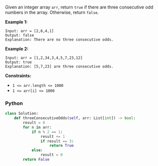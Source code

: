 Given an integer array `arr`, return `true` if there are three consecutive odd numbers in the array. Otherwise, return `false`.

**Example 1:**
```
Input: arr = [2,6,4,1]
Output: false
Explanation: There are no three consecutive odds.
```

**Example 2:**
```
Input: arr = [1,2,34,3,4,5,7,23,12]
Output: true
Explanation: [5,7,23] are three consecutive odds.
```

**Constraints:**

-   `1 <= arr.length <= 1000`
-   `1 <= arr[i] <= 1000`


### Python
```python
class Solution:
    def threeConsecutiveOdds(self, arr: List[int]) -> bool:
        result = 0
        for n in arr:
            if n % 2 == 1:
                result += 1
                if result == 3:
                    return True
            else:
                result = 0
        return False
```